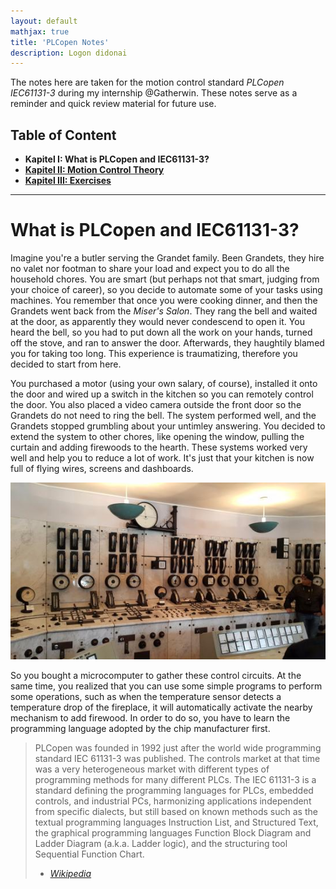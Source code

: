```yaml
---
layout: default
mathjax: true
title: 'PLCopen Notes'
description: Logon didonai
---
```

The notes here are taken for the motion control standard _PLCopen IEC61131-3_ during my internship @Gatherwin. These notes serve as a reminder and quick review material for future use.


## **Table of Content**

* **Kapitel I: What is PLCopen and IEC61131-3?**
* [**Kapitel II: Motion Control Theory**](Kap02MCT.html)
* [**Kapitel III: Exercises**](Kap03Exercise.html)

***
# What is PLCopen and IEC61131-3?

Imagine you're a butler serving the Grandet family. Been Grandets, they hire no valet nor footman to share your load and expect you to do all the household chores. You are smart (but perhaps not that smart, judging from your choice of career), so you decide to automate some of your tasks using machines. You remember that once you were cooking dinner, and then the Grandets went back from the _Miser's Salon_. They rang the bell and waited at the door, as apparently they would never condescend to open it. You heard the bell, so you had to put down all the work on your hands, turned off the stove, and ran to answer the door. Afterwards, they haughtily blamed you for taking too long. This experience is traumatizing, therefore you decided to start from here.

You purchased a motor (using your own salary, of course), installed it onto the door and wired up a switch in the kitchen so you can remotely control the door. You also placed a video camera outside the front door so the Grandets do not need to ring the bell. The system performed well, and the Grandets stopped grumbling about your untimley answering. You decided to extend the system to other chores, like opening the window, pulling the curtain and adding firewoods to the hearth. These systems worked very well and help you to reduce a lot of work. It's just that your kitchen is now full of flying wires, screens and dashboards. 

![Control panel in the kitchen](assets/images/control_panel.jpg)

So you bought a microcomputer to gather these control circuits. At the same time, you realized that you can use some simple programs to  perform some operations, such as when the temperature sensor detects a temperature drop of the fireplace, it will automatically activate the nearby mechanism to add firewood. In order to do so, you have to learn the programming language adopted by the chip manufacturer first. 


> PLCopen was founded in 1992 just after the world wide programming standard IEC 61131-3 was published. The controls market at that time was a very heterogeneous market with different types of programming methods for many different PLCs. The IEC 61131-3 is a standard defining the programming languages for PLCs, embedded controls, and industrial PCs, harmonizing applications independent from specific dialects, but still based on known methods such as the textual programming languages Instruction List, and Structured Text, the graphical programming languages Function Block Diagram and Ladder Diagram (a.k.a. Ladder logic), and the structuring tool Sequential Function Chart.
> - [_Wikipedia_](https://en.wikipedia.org/wiki/PLCopen)


